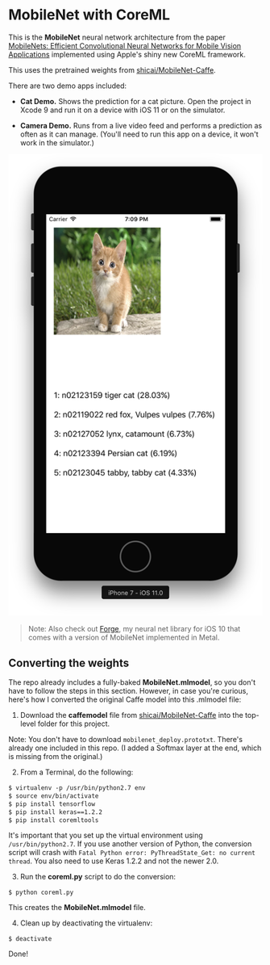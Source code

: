 # MobileNet with CoreML

This is the **MobileNet** neural network architecture from the paper [MobileNets: Efficient Convolutional Neural Networks for Mobile Vision Applications](https://arxiv.org/abs/1704.04861v1) implemented using Apple's shiny new CoreML framework.

This uses the pretrained weights from [shicai/MobileNet-Caffe](https://github.com/shicai/MobileNet-Caffe).

There are two demo apps included:

- **Cat Demo.** Shows the prediction for a cat picture. Open the project in Xcode 9 and run it on a device with iOS 11 or on the simulator. 

- **Camera Demo.** Runs from a live video feed and performs a prediction as often as it can manage. (You'll need to run this app on a device, it won't work in the simulator.)

![The cat demo app](Screenshot.png)

> Note: Also check out [Forge](http://github.com/hollance/Forge), my neural net library for iOS 10 that comes with a version of MobileNet implemented in Metal.

## Converting the weights

The repo already includes a fully-baked **MobileNet.mlmodel**, so you don't have to follow the steps in this section. However, in case you're curious, here's how I converted the original Caffe model into this .mlmodel file:

1) Download the **caffemodel** file from [shicai/MobileNet-Caffe](https://github.com/shicai/MobileNet-Caffe) into the top-level folder for this project.

Note: You don't have to download `mobilenet_deploy.prototxt`. There's already one included in this repo. (I added a Softmax layer at the end, which is missing from the original.)

2) From a Terminal, do the following:

```
$ virtualenv -p /usr/bin/python2.7 env
$ source env/bin/activate
$ pip install tensorflow
$ pip install keras==1.2.2
$ pip install coremltools
```

It's important that you set up the virtual environment using `/usr/bin/python2.7`. If you use another version of Python, the conversion script will crash with `Fatal Python error: PyThreadState_Get: no current thread`. You also need to use Keras 1.2.2 and not the newer 2.0.

3) Run the **coreml.py** script to do the conversion:

```
$ python coreml.py
```

This creates the **MobileNet.mlmodel** file.

4) Clean up by deactivating the virtualenv:

```
$ deactivate
```

Done!

